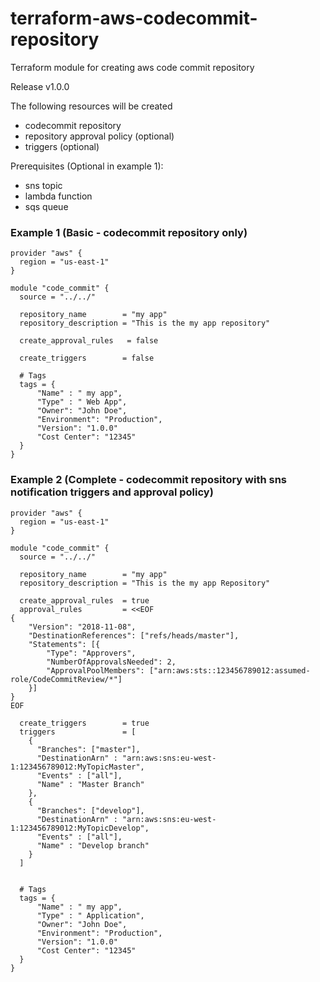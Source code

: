 # terraform-aws-codecommit-repository
Terraform module for creating aws code commit repository

Release v1.0.0

The following resources will be created

- codecommit repository
- repository approval policy (optional)
- triggers (optional)

Prerequisites (Optional in example 1):

- sns topic
- lambda function
- sqs queue

### Example 1 (Basic - codecommit repository only)    

``` hcl
provider "aws" {
  region = "us-east-1"
}

module "code_commit" {
  source = "../../"

  repository_name        = "my app"
  repository_description = "This is the my app repository"

  create_approval_rules   = false

  create_triggers        = false

  # Tags
  tags = {
      "Name" : " my app",
      "Type" : " Web App",
      "Owner": "John Doe",
      "Environment": "Production",
      "Version": "1.0.0"
      "Cost Center": "12345"
  }
}
```

### Example 2 (Complete - codecommit repository with sns notification triggers and approval policy)

``` hcl
provider "aws" {
  region = "us-east-1"
}

module "code_commit" {
  source = "../../"

  repository_name        = "my app"
  repository_description = "This is the my app Repository"

  create_approval_rules  = true
  approval_rules         = <<EOF
{
    "Version": "2018-11-08",
    "DestinationReferences": ["refs/heads/master"],
    "Statements": [{
        "Type": "Approvers",
        "NumberOfApprovalsNeeded": 2,
        "ApprovalPoolMembers": ["arn:aws:sts::123456789012:assumed-role/CodeCommitReview/*"]
    }]
}
EOF

  create_triggers        = true
  triggers               = [
    {
      "Branches": ["master"],
      "DestinationArn" : "arn:aws:sns:eu-west-1:123456789012:MyTopicMaster",
      "Events" : ["all"],
      "Name" : "Master Branch"
    },
    {
      "Branches": ["develop"],
      "DestinationArn" : "arn:aws:sns:eu-west-1:123456789012:MyTopicDevelop",
      "Events" : ["all"],
      "Name" : "Develop branch"
    }
  ]


  # Tags
  tags = {
      "Name" : " my app",
      "Type" : " Application",
      "Owner": "John Doe",
      "Environment": "Production",
      "Version": "1.0.0"
      "Cost Center": "12345"
  }
}
```
